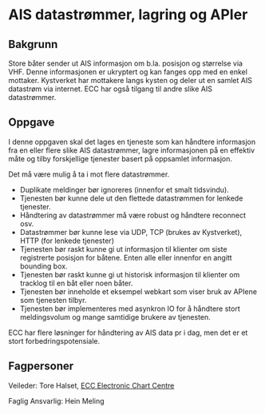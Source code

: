# AIS datastrømmer, lagring og APIer

## Bakgrunn

Store båter sender ut AIS informasjon om b.la. posisjon og størrelse via VHF. Denne informasjonen er ukryptert og kan fanges opp med en enkel mottaker. Kystverket har mottakere langs kysten og deler ut en samlet AIS datastrøm via internet. ECC har også tilgang til andre slike AIS datastrømmer.

## Oppgave

I denne oppgaven skal det lages en tjeneste som kan håndtere informasjon fra en eller flere slike AIS datastrømmer, lagre informasjonen på en effektiv måte og tilby forskjellige tjenester basert på oppsamlet informasjon.

Det må være mulig å ta i mot flere datastrømmer.

* Duplikate meldinger bør ignoreres (innenfor et smalt tidsvindu).
* Tjenesten bør kunne dele ut den flettede datastrømmen for lenkede tjenester.
* Håndtering av datastrømmer må være robust og håndtere reconnect osv.
* Datastrømmer bør kunne lese via UDP, TCP (brukes av Kystverket), HTTP (for lenkede tjenester)
* Tjenesten bør raskt kunne gi ut informasjon til klienter om siste registrerte posisjon for båtene. Enten alle eller innenfor en angitt bounding box.
* Tjenesten bør raskt kunne gi ut historisk informasjon til klienter om tracklog til en båt eller noen båter.
* Tjenesten bør inneholde et eksempel webkart som viser bruk av APIene som tjenesten tilbyr.
* Tjenesten bør implementeres med asynkron IO for å håndtere stort meldingsvolum og mange samtidige brukere av tjenesten.

ECC har flere løsninger for håndtering av AIS data pr i dag, men det er et stort forbedringspotensiale.

## Fagpersoner

Veileder: Tore Halset, [ECC Electronic Chart Centre](https://www.ecc.no/about-ecc)

Faglig Ansvarlig: Hein Meling
